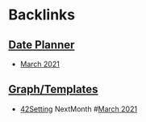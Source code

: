 
# Backlinks
## [Date Planner](<Date Planner.md>)
- [March 2021](<March 2021.md>)

## [Graph/Templates](<Graph/Templates.md>)
- [42Setting](<42Setting.md>) NextMonth #[March 2021](<March 2021.md>)

